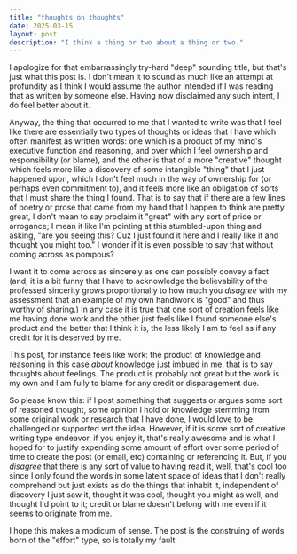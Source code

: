```yaml
---
title: "thoughts on thoughts"
date: 2025-03-15
layout: post
description: "I think a thing or two about a thing or two."
---
```


I apologize for that embarrassingly try-hard "deep" sounding title, but that's just what this post is. I don't mean it to sound as much like an attempt at profundity as I think I would assume the author intended if I was reading that as written by someone else. Having now  disclaimed any such intent, I do feel better about it.

Anyway, the thing that occurred to me that I wanted to write was that I feel like there are essentially two types of thoughts or ideas that I have which often manifest as written words: one which is a product of my mind's executive function and reasoning, and over which I feel ownership and responsibility (or blame), and the other is that of a more "creative" thought which feels more like a discovery of some intangible "thing" that I just happened upon, which I don't feel much in the way of ownership for (or perhaps even commitment to), and it feels more like an obligation of sorts that I must share the thing I found.  That is to say that if there are a few lines of poetry or prose that came from my hand that I happen to think are pretty great, I don't mean to say proclaim it "great" with any sort of pride or arrogance; I mean it like I'm pointing at this stumbled-upon thing and asking, "are you seeing this? Cuz I just found it here and I really like it and thought you might too." I wonder if it is even possible to say that without coming across as pompous?

I want it to come across as sincerely as one can possibly convey a fact (and, it is a bit funny that I have to acknowledge the believability of the professed sincerity grows proportionally to how much you _disagree_ with my assessment that an example of my own handiwork is "good" and thus worthy of sharing.) In any case it is true that one sort of creation feels like me having done work and the other just feels like I found someone else's product and the better that I think it is, the less likely I am to feel as if any credit for it is deserved by me.

This post, for instance feels like work: the product of knowledge and reasoning in this case *about* knowledge just imbued in me, that is to say thoughts about feelings. The product is probably not great but the work is my own and I am fully to blame
for any credit or disparagement due. 

So please know this: if I post something that suggests or argues some sort of reasoned thought, some opinion I hold or knowledge stemming from some original work or research that I have done, I would love to be challenged or supported wrt the idea.  However, if it is some sort of creative writing type endeavor, if you enjoy it, that's really awesome and is what I hoped for to justify expending some amount of effort over some period of time to create the post (or email, etc) containing or referencing it. But, if you *disagree* that there is any sort of value to having read it, well, that's cool too since I only found the words in some latent space of ideas that I don't really comprehend but just exists as do the things that inhabit it, independent of discovery  I just saw it, thought it was cool, thought you might as well, and thought I'd point to it; credit or blame doesn't belong with me even if it seems to originate from me. 

I hope this makes a modicum of sense. The post is the construing of words born of the "effort" type, so is totally my fault.  
